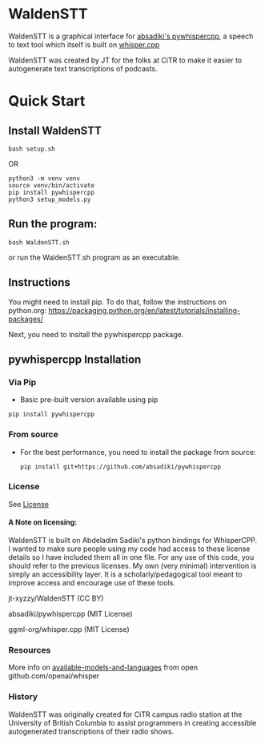 # WaldenSTT

WaldenSTT is a graphical interface for [absadiki's pywhispercpp](https://github.com/absadiki/pywhispercpp/), a speech to text tool
which itself is built on  [whisper.cpp](https://github.com/ggerganov/whisper.cpp)

WaldenSTT was created by JT for the folks at CiTR to make it easier to autogenerate text transcriptions of podcasts.

# Quick Start

## Install WaldenSTT

```
bash setup.sh
```

OR

```
python3 -m venv venv
source venv/bin/activate
pip install pywhispercpp
python3 setup_models.py
```

## Run the program:

```
bash WaldenSTT.sh
```

or run the WaldenSTT.sh program as an executable.

## Instructions

You might need to install pip. To do that, follow the instructions on python.org:
https://packaging.python.org/en/latest/tutorials/installing-packages/

Next, you need to insitall the pywhispercpp package.

## pywhispercpp Installation

### Via Pip

* Basic pre-built version available using pip

```shell
pip install pywhispercpp
```

### From source

* For the best performance, you need to install the package from source:
  
  ```shell
  pip install git+https://github.com/absadiki/pywhispercpp
  ```

### License

See [License](License.md)

#### A Note on licensing: 
WaldenSTT is built on Abdeladim Sadiki's python bindings for WhisperCPP. I wanted to make sure people using my code had access to these license details so I have included them all in one file. For any use of this code, you should refer to the previous licenses. My own (very minimal) intervention is simply an accessibility layer. It is a scholarly/pedagogical tool meant to improve access and encourage use of these tools.

jt-xyzzy/WaldenSTT (CC BY)

absadiki/pywhispercpp (MIT License)

ggml-org/whisper.cpp (MIT License)

### Resources

More info on [available-models-and-languages](https://github.com/openai/whisper?tab=readme-ov-file#available-models-and-languages) from open github.com/openai/whisper

### History

WaldenSTT was originally created for CiTR campus radio station at the University of British Columbia to assist programmers in creating accessible autogenerated transcriptions of their radio shows.
